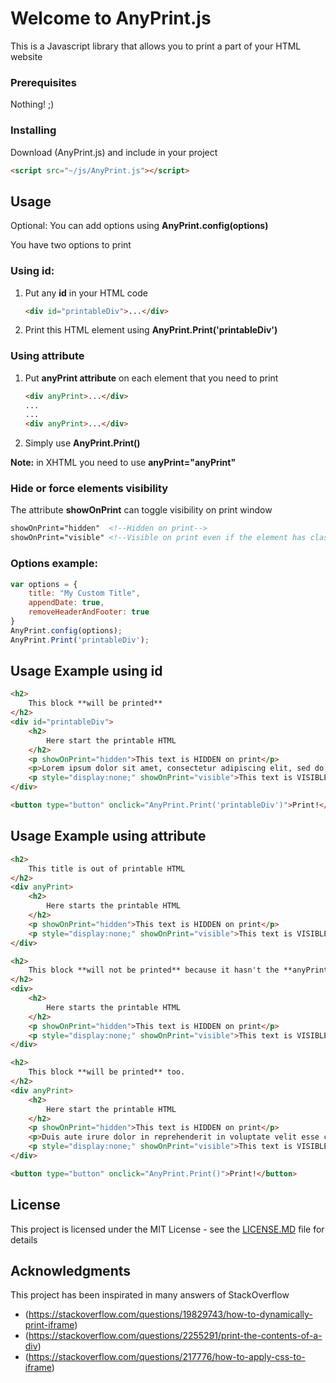 #  Welcome to AnyPrint.js

This is a Javascript library that allows you to print a part of your HTML website

### Prerequisites

Nothing! ;)

### Installing

Download (AnyPrint.js) and include in your project

```html
<script src="~/js/AnyPrint.js"></script>
```
## Usage

Optional: You can add options using **AnyPrint.config(options)**

You have two options to print

### Using id:

1) Put any **id** in your HTML code
	```html
	<div id="printableDiv">...</div>
	```
2) Print this HTML element using **AnyPrint.Print('printableDiv')**

### Using attribute
1) Put **anyPrint attribute** on each element that you need to print
	```html
	<div anyPrint>...</div>
	...
	...
	<div anyPrint>...</div>
	```
2) Simply use **AnyPrint.Print()**

**Note:** in XHTML you need to use **anyPrint="anyPrint"**

### Hide or force elements visibility
The attribute **showOnPrint** can toggle visibility on print window

```html
showOnPrint="hidden"  <!--Hidden on print-->
showOnPrint="visible" <!--Visible on print even if the element has class="hidden" or display:none;-->
```

### Options example:
```javascript
var options = {
	title: "My Custom Title",
	appendDate: true,
	removeHeaderAndFooter: true
}
AnyPrint.config(options);
AnyPrint.Print('printableDiv');
```

## Usage Example using id

```html
<h2>
	This block **will be printed**
</h2>
<div id="printableDiv">
    <h2>
        Here start the printable HTML
    </h2>
    <p showOnPrint="hidden">This text is HIDDEN on print</p>
	<p>Lorem ipsum dolor sit amet, consectetur adipiscing elit, sed do eiusmod tempor incididunt ut labore et dolore magna aliqua. Ut enim ad minim veniam, quis nostrud exercitation ullamco laboris nisi ut aliquip ex ea commodo consequat.</p>
    <p style="display:none;" showOnPrint="visible">This text is VISIBLE only on print</p>    
</div>

<button type="button" onclick="AnyPrint.Print('printableDiv')">Print!</button>
```

## Usage Example using attribute

```html
<h2>
	This title is out of printable HTML
</h2>
<div anyPrint>
    <h2>
        Here starts the printable HTML
    </h2>
    <p showOnPrint="hidden">This text is HIDDEN on print</p>
    <p style="display:none;" showOnPrint="visible">This text is VISIBLE only on print</p>    
</div>

<h2>
	This block **will not be printed** because it hasn't the **anyPrint attribute**
</h2>
<div>
    <h2>
        Here starts the printable HTML
    </h2>
    <p showOnPrint="hidden">This text is HIDDEN on print</p>
    <p style="display:none;" showOnPrint="visible">This text is VISIBLE only on print</p>    
</div>

<h2>
	This block **will be printed** too.
</h2>
<div anyPrint>
    <h2>
        Here start the printable HTML
    </h2>
    <p showOnPrint="hidden">This text is HIDDEN on print</p>
	<p>Duis aute irure dolor in reprehenderit in voluptate velit esse cillum dolore eu fugiat nulla pariatur. Excepteur sint occaecat cupidatat non proident, sunt in culpa qui officia deserunt mollit anim id est laborum.</p>
    <p style="display:none;" showOnPrint="visible">This text is VISIBLE only on print</p>    
</div>

<button type="button" onclick="AnyPrint.Print()">Print!</button>
```


## License

This project is licensed under the MIT License - see the [LICENSE.MD](LICENSE.MD) file for details

## Acknowledgments
This project has been inspirated in many answers of StackOverflow

* (https://stackoverflow.com/questions/19829743/how-to-dynamically-print-iframe)
* (https://stackoverflow.com/questions/2255291/print-the-contents-of-a-div)
* (https://stackoverflow.com/questions/217776/how-to-apply-css-to-iframe)
